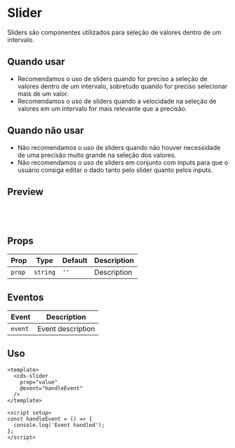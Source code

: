 # Slider

Sliders são componentes utilizados para seleção de valores dentro de um intervalo.

## Quando usar

- Recomendamos o uso de sliders quando for preciso a seleção de valores dentro de um intervalo,
sobretudo quando for preciso selecionar mais de um valor.
- Recomendamos o uso de sliders quando a velocidade na seleção de valores em um intervalo for
mais relevante que a precisão.

## Quando não usar

- Não recomendamos o uso de sliders quando não houver necessidade de uma precisão muito grande na seleção dos valores.
- Não recomendamos o uso de sliders em conjunto com inputs para que o usuário consiga editar
o dado tanto pelo slider quanto pelos inputs.

## Preview

<script setup>
import Slider from '@/components/Slider.vue';

const handleClick = () => {
  console.log('Component interaction');
};
</script>

<div class="demo-container">
  <Slider />
</div>

## Props

| Prop | Type | Default | Description |
|------|------|---------|-------------|
| `prop` | `string` | `''` | Description |

## Eventos

| Event | Description |
|-------|-------------|
| `event` | Event description |

## Uso

```vue
<template>
  <cds-slider
    prop="value"
    @event="handleEvent"
  />
</template>

<script setup>
const handleEvent = () => {
  console.log('Event handled');
};
</script>
```

<style scoped>
.demo-container {
  padding: 20px;
  border: 1px solid var(--vp-c-border);
  border-radius: 8px;
  margin: 16px 0;
}
</style>